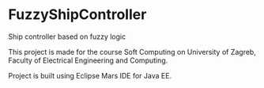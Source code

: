 # FuzzyShipController
Ship controller based on fuzzy logic

This project is made for the course Soft Computing on University of Zagreb, Faculty of Electrical Engineering and Computing.

Project is built using Eclipse Mars IDE for Java EE.


